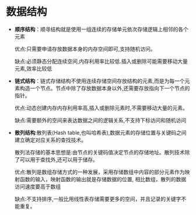 # 数据结构

- **顺序结构**：顺寻结构就是使用一组连续的存储单元依次存储逻辑上相邻的各个元素

   优点:只需要申请存放数据本身的内存空间即可,支持随机访问。

   缺点:必须静态分配连续空间,内存利用率比较低.插入或删除可能需要移动大量元素,效率比较低

- **链式结构**：链式存储结构不使用连续存储空间存放结构的元素,而是为每一个元素构造一个节点。节点中除了存放数据本身以外,还需要存放指向下一个节点的指针。

  优点:动态创建内存内存利用率高,插入或删除元素时,不需要移动大量的元素。

  缺点:需要额外的空间来表达数据之间的逻辑关系,不支持下标访问和随机访问

- **散列结构**:散列表(Hash table,也叫哈希表),数据元素的存储位置与关键码之间建立确定对应关系的查找技术。

  散列法存储的基本思想是:由节点的关键码值决定节点的存储地址。散列技术除了可以用于查找外,还可以用于储存。

  优点:散列是数组存储方式的一种发展，采用存储数组中内容的部分元素作为映射函数的输入，映射函数的输出就是存储数据的位置, 相比数组，散列的数据访问速度要高于数组

  缺点:不支持排序,一般比用线性表存储需要更多的空间，并且记录的关键字不能重复。

   

